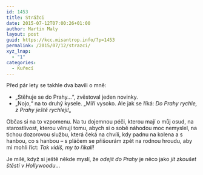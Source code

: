 ```yaml
---
id: 1453
title: Strážci
date: 2015-07-12T07:00:26+01:00
author: Martin Maly
layout: post
guid: https://kcc.misantrop.info/?p=1453
permalink: /2015/07/12/strazci/
xyz_lnap:
  - "1"
categories:
  - Kuřecí
---
```

Před pár lety se takhle dva bavili o mně:

  * &#8222;Stěhuje se do Prahy&#8230;&#8220;, zvěstoval jeden novinky.
  * &#8222;Nojo,&#8220; na to druhý kysele. &#8222;Míří vysoko. Ale jak se říká: _Do Prahy rychle, z Prahy ještě rychleji!_&#8222;

Občas si na to vzpomenu. Na tu dojemnou péči, kterou mají o můj osud, na starostlivost, kterou věnují tomu, abych si o sobě náhodou moc nemyslel, na tichou dozorovou službu, která čeká na chvíli, kdy padnu na kolena a s hanbou, co s hanbou &#8211; s pláčem se přišourám zpět na rodnou hroudu, aby mi mohli říct: _Tak vidíš, my to říkali!_

Je milé, když si ještě někde myslí, že _odejít do Prahy_ je něco jako _jít zkoušet štěstí v Hollywoodu_&#8230;